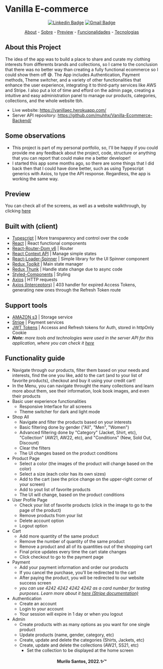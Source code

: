 <h1>Vanilla E-commerce</h1>
<div align="center">

[![Linkedin Badge](https://img.shields.io/badge/-Murilo%20Santos-231f20?style=flat-square&logo=Linkedin&logoColor=white&link=https://www.linkedin.com/in/giovannalinda)](https://www.linkedin.com/in/muhhx)
[![Gmail Badge](https://img.shields.io/badge/-muriloue@gmail.com-231f20?style=flat-square&logo=Gmail&logoColor=white&link=mailto:muriloue@gmail.com)](mailto:muriloue@gmail.com)

</div>
<p align="center">
    <a href="#About this Project">About</a> -
    <a href="#Sobre">Sobre</a> -
    <a href="#Preview">Preview</a> -
    <a href="#Funcionalidades">Funcionalidades</a> -
    <a href="#Built">Tecnologias</a>
</p>

## About this Project
The idea of the app was to build a place to share and curate my clothing interests from differents brands and collections, so I came to the conclusion that there was no better way than creating a fully functional ecommerce so I could show them off 😅.
The App includes Authentication, Payment methods, Theme switcher, and a variety of other functionalities that enhance the user experience, integrating it to third-party services like AWS and Stripe.
I also put a lot of time and efford on the admin page, creating a intuitive and easy administration panel to manage our products, categories, collections, and the whole website tbh.

- Live website: <https://vanillaec.herokuapp.com/>
- Server API repository: <https://github.com/muhhx/Vanilla-Ecommerce-Backend/> 

## Some observations
- This project is part of my personal portfolio, so, I'll be happy if you could provide me any feedback about the project, code, structure or anything that you can report that could make me a better developer!
- I started this app some months ago, so there are some things that I did back then that I could have done better, such as using Typescript generics with Axios, to type the API response. Regardless, the app is working the same way.

## Preview
You can check all of the screens, as well as a website walkthrough, by clicking [here](linktosomething)

## Built with (client)
- [Typescript](TypeScript) | More transparency and control over the code
- [React](React) | React functional components
- [React-Router-Dom v6](React) | Router
- [React Context API](React) | Manage simple states
- [React-Loader-Spinner](React) | Simple library for the UI Spinner component
- [Redux Toolkit](React) | Main state manager
- [Redux Thunk](React) | Handle state change due to async code
- [Styled-Components](React) | Styling
- [Axios](React) | HTTP requests
- [Axios (Interceptors)](React) | 403 handler for expired Access Tokens, generating new ones through the Refresh Token route

## Support tools
- [AMAZON s3](React) | Storage service
- [Stripe](React) | Payment services
- [JWT Tokens](React) | Accesss and Refresh tokens for Auth, stored in httpOnly Cookie
- ***Note:** more tools and technologies were used in the server API for this application, where you can check it [here](https://github.com/muhhx/Vanilla-Ecommerce-Backend)*

## Functionality guide
- Navigate through our products, filter them based on your needs and interests, find the one you like, add to the cart (and to your list of favorite products), checkout and buy it using your credit cart!
- In the Menu, you can navigate throught the many collections and learn more about them, see their information, look book images, and even their products
- Basic user experience functionalities
  - Responsive Interface for all screens
  - Theme switcher for dark and light mode
- Shop All
  - Navigate and filter the products based on your interests
  - Basic filtering done by gender ("All", "Men", "Women")
  - Advanced filtering done by "Category" (Jacket, Shirt, etc), "Collection" (AW21, AW22, etc), and "Conditions" (New, Sold Out, Discount)
  - Clear the filters
  - The UI changes based on the product conditions
- Product Page
  - Select a color (the images of the product will change based on the color)
  - Select a size (each color has its own sizes)
  - Add to the cart (see the price change on the upper-right corner of your screen)
  - Add to yout list of favorite products
  - The UI will change, based on the product conditions
- User Profile Page
  - Check your list of favorite products (click in the image to go to the page of the product)
  - Remove products from your list
  - Delete account option
  - Logout option
- Cart
  - Add more quantity of the same product
  - Remove the number of quantity of the same product
  - Remove a product and all of its quantities out of the shopping cart
  - Final price updates every time the cart state changes
  - Click checkout to go to the payment page
- Payment
  - Add your payment information and order our products
  - If you cancel the purchase, you'll be redirected to the cart
  - After paying the product, you will be redirected to our website success screen
  - *you can use 4242 4242 4242 4242 as a card number for testing purposes. Learn more about it [here (Stripe documentation)](https://stripe.com/docs/testing)*
- Authentication
  - Create an account
  - Login to your account
  - Your session will expire in 1 day or when you logout
- Admin
  - Create products with as many options as you want for one single product
  - Update products (name, gender, category, etc)
  - Create, update and delete the categories (Shirts, Jackets, etc)
  - Create, update and delete the collections (AW21, SS21, etc)
      - Set the collection to be displayed at the home screen



<h4 align="center">Murilo Santos, 2022.✨™</h4>
